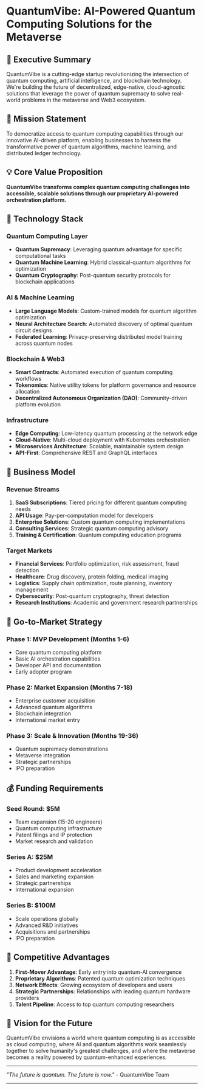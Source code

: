 # QuantumVibe: AI-Powered Quantum Computing Solutions for the Metaverse

## 🚀 Executive Summary

QuantumVibe is a cutting-edge startup revolutionizing the intersection of quantum computing, artificial intelligence, and blockchain technology. We're building the future of decentralized, edge-native, cloud-agnostic solutions that leverage the power of quantum supremacy to solve real-world problems in the metaverse and Web3 ecosystem.

## 🎯 Mission Statement

To democratize access to quantum computing capabilities through our innovative AI-driven platform, enabling businesses to harness the transformative power of quantum algorithms, machine learning, and distributed ledger technology.

## 💡 Core Value Proposition

**QuantumVibe transforms complex quantum computing challenges into accessible, scalable solutions through our proprietary AI-powered orchestration platform.**

## 🔬 Technology Stack

### Quantum Computing Layer
- **Quantum Supremacy**: Leveraging quantum advantage for specific computational tasks
- **Quantum Machine Learning**: Hybrid classical-quantum algorithms for optimization
- **Quantum Cryptography**: Post-quantum security protocols for blockchain applications

### AI & Machine Learning
- **Large Language Models**: Custom-trained models for quantum algorithm optimization
- **Neural Architecture Search**: Automated discovery of optimal quantum circuit designs
- **Federated Learning**: Privacy-preserving distributed model training across quantum nodes

### Blockchain & Web3
- **Smart Contracts**: Automated execution of quantum computing workflows
- **Tokenomics**: Native utility tokens for platform governance and resource allocation
- **Decentralized Autonomous Organization (DAO)**: Community-driven platform evolution

### Infrastructure
- **Edge Computing**: Low-latency quantum processing at the network edge
- **Cloud-Native**: Multi-cloud deployment with Kubernetes orchestration
- **Microservices Architecture**: Scalable, maintainable system design
- **API-First**: Comprehensive REST and GraphQL interfaces

## 🏢 Business Model

### Revenue Streams
1. **SaaS Subscriptions**: Tiered pricing for different quantum computing needs
2. **API Usage**: Pay-per-computation model for developers
3. **Enterprise Solutions**: Custom quantum computing implementations
4. **Consulting Services**: Strategic quantum computing advisory
5. **Training & Certification**: Quantum computing education programs

### Target Markets
- **Financial Services**: Portfolio optimization, risk assessment, fraud detection
- **Healthcare**: Drug discovery, protein folding, medical imaging
- **Logistics**: Supply chain optimization, route planning, inventory management
- **Cybersecurity**: Post-quantum cryptography, threat detection
- **Research Institutions**: Academic and government research partnerships

## 🚀 Go-to-Market Strategy

### Phase 1: MVP Development (Months 1-6)
- Core quantum computing platform
- Basic AI orchestration capabilities
- Developer API and documentation
- Early adopter program

### Phase 2: Market Expansion (Months 7-18)
- Enterprise customer acquisition
- Advanced quantum algorithms
- Blockchain integration
- International market entry

### Phase 3: Scale & Innovation (Months 19-36)
- Quantum supremacy demonstrations
- Metaverse integration
- Strategic partnerships
- IPO preparation

## 💰 Funding Requirements

### Seed Round: $5M
- Team expansion (15-20 engineers)
- Quantum computing infrastructure
- Patent filings and IP protection
- Market research and validation

### Series A: $25M
- Product development acceleration
- Sales and marketing expansion
- Strategic partnerships
- International expansion

### Series B: $100M
- Scale operations globally
- Advanced R&D initiatives
- Acquisitions and partnerships
- IPO preparation

## 🎯 Competitive Advantages

1. **First-Mover Advantage**: Early entry into quantum-AI convergence
2. **Proprietary Algorithms**: Patented quantum optimization techniques
3. **Network Effects**: Growing ecosystem of developers and users
4. **Strategic Partnerships**: Relationships with leading quantum hardware providers
5. **Talent Pipeline**: Access to top quantum computing researchers

## 🔮 Vision for the Future

QuantumVibe envisions a world where quantum computing is as accessible as cloud computing, where AI and quantum algorithms work seamlessly together to solve humanity's greatest challenges, and where the metaverse becomes a reality powered by quantum-enhanced experiences.

---

*"The future is quantum. The future is now."* - QuantumVibe Team

---